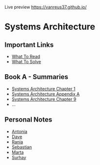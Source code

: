 Live preview
https://vanreus37.github.io/

# Systems Architecture 
## Important Links
* [What To Read](sys_arch_wtr.pdf)
* [What To Solve](sys-arch-wts.pdf)

## Book A - Summaries
* [Systems Architecture Chapter 1](sa_chapter1.md)
* [Systems Architecture Appendix A](sa_appendixa.md)
* [Systems Architecture Chapter 9](sa_chapter9.md)
* ...

## Personal Notes
* [Antonia](group/antonia.md)
* [Dave](group/dave.md)
* [Rania](group/rania.md)
* [Sebastian](group/sebastian.md)
* [Marta](group/marta.md)
* [Surhay](group/surhay.md)
